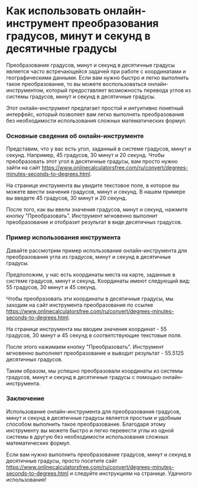 Как использовать онлайн-инструмент преобразования градусов, минут и секунд в десятичные градусы
===============================================================================================

Преобразование градусов, минут и секунд в десятичные градусы является часто встречающейся задачей при работе с координатами и географическими данными. Если вам нужно быстро и легко выполнить такое преобразование, то вы можете воспользоваться онлайн-инструментом, который предоставляет возможность перевода углов из системы градусов, минут и секунд в десятичные градусы.

Этот онлайн-инструмент предлагает простой и интуитивно понятный интерфейс, который позволяет вам легко выполнять преобразования без необходимости использования сложных математических формул.

### Основные сведения об онлайн-инструменте

Представим, что у вас есть угол, заданный в системе градусов, минут и секунд. Например, 45 градусов, 30 минут и 20 секунд. Чтобы преобразовать этот угол в десятичные градусы, вам просто нужно зайти на сайт <https://www.onlinecalculatorsfree.com/ru/convert/degrees-minutes-seconds-to-degrees.html>.

На странице инструмента вы увидите текстовое поле, в которое вы можете ввести значения градусов, минут и секунд. В нашем примере вы введете 45 градусов, 30 минут и 20 секунд.

После того, как вы ввели значения градусов, минут и секунд, нажмите кнопку "Преобразовать". Инструмент мгновенно выполнит преобразование и отобразит результат в виде десятичных градусов.

### Пример использования инструмента

Давайте рассмотрим пример использования онлайн-инструмента для преобразования угла из градусов, минут и секунд в десятичные градусы.

Предположим, у нас есть координаты места на карте, заданные в системе градусов, минут и секунд. Координаты имеют следующий вид: 55 градусов, 30 минут и 45 секунд.

Чтобы преобразовать эти координаты в десятичные градусы, мы заходим на сайт инструмента преобразования по ссылке <https://www.onlinecalculatorsfree.com/ru/convert/degrees-minutes-seconds-to-degrees.html>.

На странице инструмента мы вводим значения координат - 55 градусов, 30 минут и 45 секунд в соответствующие текстовые поля.

После этого нажимаем кнопку "Преобразовать". Инструмент мгновенно выполняет преобразование и выводит результат - 55.5125 десятичных градусов.

Таким образом, мы успешно преобразовали координаты из системы градусов, минут и секунд в десятичные градусы с помощью онлайн-инструмента.

### Заключение

Использование онлайн-инструмента для преобразования градусов, минут и секунд в десятичные градусы является простым и удобным способом выполнить такое преобразование. Благодаря этому инструменту вы можете быстро и легко перевести углы из одной системы в другую без необходимости использования сложных математических формул.

Если вам нужно выполнить преобразование градусов, минут и секунд в десятичные градусы, просто посетите сайт <https://www.onlinecalculatorsfree.com/ru/convert/degrees-minutes-seconds-to-degrees.html> и следуйте инструкциям на странице. Удачного использования!